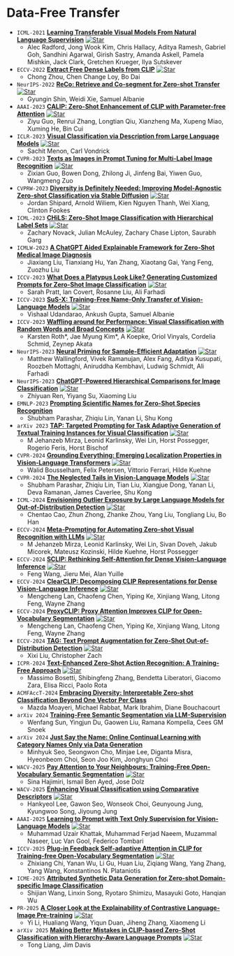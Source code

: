 # Data-Free Transfer

* `ICML-2021` **[Learning Transferable Visual Models From Natural Language Supervision](https://proceedings.mlr.press/v139/radford21a/radford21a.pdf)** [![Star](https://img.shields.io/github/stars/openai/CLIP.svg?style=social&label=Star)](https://github.com/openai/CLIP)
    * Alec Radford, Jong Wook Kim, Chris Hallacy, Aditya Ramesh, Gabriel Goh, Sandhini Agarwal, Girish Sastry, Amanda Askell, Pamela Mishkin, Jack Clark, Gretchen Krueger, Ilya Sutskever
* `ECCV-2022` **[Extract Free Dense Labels from CLIP](https://arxiv.org/pdf/2112.01071)** [![Star](https://img.shields.io/github/stars/chongzhou96/MaskCLIP.svg?style=social&label=Star)](https://github.com/chongzhou96/MaskCLIP)
    * Chong Zhou, Chen Change Loy, Bo Dai
* `NeurIPS-2022` **[ReCo: Retrieve and Co-segment for Zero-shot Transfer](https://arxiv.org/pdf/2206.07045)** [![Star](https://img.shields.io/github/stars/NoelShin/reco.svg?style=social&label=Star)](https://github.com/NoelShin/reco)
    * Gyungin Shin, Weidi Xie, Samuel Albanie
* `AAAI-2023` **[CALIP: Zero-Shot Enhancement of CLIP with Parameter-free Attention](https://arxiv.org/pdf/2209.14169)** [![Star](https://img.shields.io/github/stars/ZiyuGuo99/CALIP.svg?style=social&label=Star)](https://github.com/ZiyuGuo99/CALIP)
    * Ziyu Guo, Renrui Zhang, Longtian Qiu, Xianzheng Ma, Xupeng Miao, Xuming He, Bin Cui
* `ICLR-2023` **[Visual Classification via Description from Large Language Models](https://openreview.net/pdf?id=jlAjNL8z5cs)** [![Star](https://img.shields.io/github/stars/sachit-menon/classify_by_description_release.svg?style=social&label=Star)](https://github.com/sachit-menon/classify_by_description_release)
    * Sachit Menon, Carl Vondrick
* `CVPR-2023` **[Texts as Images in Prompt Tuning for Multi-Label Image Recognition](https://openaccess.thecvf.com/content/CVPR2023/papers/Guo_Texts_as_Images_in_Prompt_Tuning_for_Multi-Label_Image_Recognition_CVPR_2023_paper.pdf)** [![Star](https://img.shields.io/github/stars/guozix/TaI-DPT.svg?style=social&label=Star)](https://github.com/guozix/TaI-DPT)
    * Zixian Guo, Bowen Dong, Zhilong Ji, Jinfeng Bai, Yiwen Guo, Wangmeng Zuo
* `CVPRW-2023` **[Diversity is Definitely Needed: Improving Model-Agnostic Zero-shot Classification via Stable Diffusion](https://openaccess.thecvf.com/content/CVPR2023W/GCV/papers/Shipard_Diversity_Is_Definitely_Needed_Improving_Model-Agnostic_Zero-Shot_Classification_via_Stable_CVPRW_2023_paper.pdf)** [![Star](https://img.shields.io/github/stars/Jordan-HS/Diversity_is_Definitely_Needed.svg?style=social&label=Star)](https://github.com/Jordan-HS/Diversity_is_Definitely_Needed)
    * Jordan Shipard, Arnold Wiliem, Kien Nguyen Thanh, Wei Xiang, Clinton Fookes
* `ICML-2023` **[CHiLS: Zero-Shot Image Classification with Hierarchical Label Sets](https://proceedings.mlr.press/v202/novack23a/novack23a.pdf)** [![Star](https://img.shields.io/github/stars/acmi-lab/CHILS.svg?style=social&label=Star)](https://github.com/acmi-lab/CHILS)
    * Zachary Novack, Julian McAuley, Zachary Chase Lipton, Saurabh Garg
* `ICMLW-2023` **[A ChatGPT Aided Explainable Framework for Zero-Shot Medical Image Diagnosis](https://arxiv.org/pdf/2307.01981)**
    * Jiaxiang Liu, Tianxiang Hu, Yan Zhang, Xiaotang Gai, Yang Feng, Zuozhu Liu
* `ICCV-2023` **[What Does a Platypus Look Like? Generating Customized Prompts for Zero-Shot Image Classification](https://openaccess.thecvf.com/content/ICCV2023/papers/Pratt_What_Does_a_Platypus_Look_Like_Generating_Customized_Prompts_for_ICCV_2023_paper.pdf)** [![Star](https://img.shields.io/github/stars/sarahpratt/CuPL.svg?style=social&label=Star)](https://github.com/sarahpratt/CuPL)
    * Sarah Pratt, Ian Covert, Rosanne Liu, Ali Farhadi
* `ICCV-2023` **[SuS-X: Training-Free Name-Only Transfer of Vision-Language Models](https://openaccess.thecvf.com/content/ICCV2023/papers/Udandarao_SuS-X_Training-Free_Name-Only_Transfer_of_Vision-Language_Models_ICCV_2023_paper.pdf)** [![Star](https://img.shields.io/github/stars/vishaal27/SuS-X.svg?style=social&label=Star)](https://github.com/vishaal27/SuS-X)
    * Vishaal Udandarao, Ankush Gupta, Samuel Albanie
* `ICCV-2023` **[Waffling around for Performance: Visual Classification with Random Words and Broad Concepts](https://openaccess.thecvf.com/content/ICCV2023/papers/Roth_Waffling_Around_for_Performance_Visual_Classification_with_Random_Words_and_ICCV_2023_paper.pdf)** [![Star](https://img.shields.io/github/stars/ExplainableML/WaffleCLIP.svg?style=social&label=Star)](https://github.com/ExplainableML/WaffleCLIP)
    * Karsten Roth*, Jae Myung Kim*, A Koepke, Oriol Vinyals, Cordelia Schmid, Zeynep Akata
* `NeurIPS-2023` **[Neural Priming for Sample-Efficient Adaptation](https://proceedings.neurips.cc/paper_files/paper/2023/file/cea5bc68b890bffb10f18aaaab2becb1-Paper-Conference.pdf)** [![Star](https://img.shields.io/github/stars/RAIVNLab/neural-priming.svg?style=social&label=Star)](https://github.com/RAIVNLab/neural-priming)
    * Matthew Wallingford, Vivek Ramanujan, Alex Fang, Aditya Kusupati, Roozbeh Mottaghi, Aniruddha Kembhavi, Ludwig Schmidt, Ali Farhadi
* `NeurIPS-2023` **[ChatGPT-Powered Hierarchical Comparisons for Image Classification](https://proceedings.neurips.cc/paper_files/paper/2023/file/dc81297c791bb989deade65c6bd8c1d8-Paper-Conference.pdf)** [![Star](https://img.shields.io/github/stars/Zhiyuan-R/ChatGPT-Powered-Hierarchical-Comparisons-for-Image-Classification.svg?style=social&label=Star)](https://github.com/Zhiyuan-R/ChatGPT-Powered-Hierarchical-Comparisons-for-Image-Classification)
    * Zhiyuan Ren, Yiyang Su, Xiaoming Liu
* `EMNLP-2023` **[Prompting Scientific Names for Zero-Shot Species Recognition](https://aclanthology.org/2023.emnlp-main.610.pdf)**
    * Shubham Parashar, Zhiqiu Lin, Yanan Li, Shu Kong
* `arXiv 2023` **[TAP: Targeted Prompting for Task Adaptive Generation of Textual Training Instances for Visual Classification](https://arxiv.org/pdf/2309.06809)** [![Star](https://img.shields.io/github/stars/jmiemirza/TAP.svg?style=social&label=Star)](https://github.com/jmiemirza/TAP)
    * M Jehanzeb Mirza, Leonid Karlinsky, Wei Lin, Horst Possegger, Rogerio Feris, Horst Bischof
* `CVPR-2024` **[Grounding Everything: Emerging Localization Properties in Vision-Language Transformers](https://openaccess.thecvf.com/content/CVPR2024/papers/Bousselham_Grounding_Everything_Emerging_Localization_Properties_in_Vision-Language_Transformers_CVPR_2024_paper.pdf)** [![Star](https://img.shields.io/github/stars/WalBouss/GEM.svg?style=social&label=Star)](https://github.com/WalBouss/GEM)
    * Walid Bousselham, Felix Petersen, Vittorio Ferrari, Hilde Kuehne
* `CVPR-2024` **[The Neglected Tails in Vision-Language Models](https://openaccess.thecvf.com/content/CVPR2024/papers/Parashar_The_Neglected_Tails_in_Vision-Language_Models_CVPR_2024_paper.pdf)** [![Star](https://img.shields.io/github/stars/shubhamprshr27/NeglectedTailsVLM.svg?style=social&label=Star)](https://github.com/shubhamprshr27/NeglectedTailsVLM)
    * Shubham Parashar, Zhiqiu Lin, Tian Liu, Xiangjue Dong, Yanan Li, Deva Ramanan, James Caverlee, Shu Kong
* `ICML-2024` **[Envisioning Outlier Exposure by Large Language Models for Out-of-Distribution Detection](https://arxiv.org/pdf/2406.00806)** [![Star](https://img.shields.io/github/stars/tmlr-group/EOE.svg?style=social&label=Star)](https://github.com/tmlr-group/EOE)
    * Chentao Cao, Zhun Zhong, Zhanke Zhou, Yang Liu, Tongliang Liu, Bo Han
* `ECCV-2024` **[Meta-Prompting for Automating Zero-shot Visual Recognition with LLMs](https://arxiv.org/pdf/2403.11755)** [![Star](https://img.shields.io/github/stars/jmiemirza/Meta-Prompting.svg?style=social&label=Star)](https://github.com/jmiemirza/Meta-Prompting)
    * M Jehanzeb Mirza, Leonid Karlinsky, Wei Lin, Sivan Doveh, Jakub Micorek, Mateusz Kozinski, Hilde Kuehne, Horst Possegger
* `ECCV-2024` **[SCLIP: Rethinking Self-Attention for Dense Vision-Language Inference](https://arxiv.org/pdf/2312.01597)** [![Star](https://img.shields.io/github/stars/wangf3014/SCLIP.svg?style=social&label=Star)](https://github.com/wangf3014/SCLIP)
    * Feng Wang, Jieru Mei, Alan Yuille
* `ECCV-2024` **[ClearCLIP: Decomposing CLIP Representations for Dense Vision-Language Inference](https://arxiv.org/pdf/2407.12442)** [![Star](https://img.shields.io/github/stars/mc-lan/ClearCLIP.svg?style=social&label=Star)](https://github.com/mc-lan/ClearCLIP)
    * Mengcheng Lan, Chaofeng Chen, Yiping Ke, Xinjiang Wang, Litong Feng, Wayne Zhang
* `ECCV-2024` **[ProxyCLIP: Proxy Attention Improves CLIP for Open-Vocabulary Segmentation](https://arxiv.org/pdf/2408.04883)** [![Star](https://img.shields.io/github/stars/mc-lan/ProxyCLIP.svg?style=social&label=Star)](https://github.com/mc-lan/ProxyCLIP)
    * Mengcheng Lan, Chaofeng Chen, Yiping Ke, Xinjiang Wang, Litong Feng, Wayne Zhang
* `ECCV-2024` **[TAG: Text Prompt Augmentation for Zero-Shot Out-of-Distribution Detection](https://openreview.net/pdf?id=ghJXIRlKat#page=7.41)** [![Star](https://img.shields.io/github/stars/XixiLiu95/TAG.svg?style=social&label=Star)](https://github.com/XixiLiu95/TAG)
    * Xixi Liu, Christopher Zach
* `ICPR-2024` **[Text-Enhanced Zero-Shot Action Recognition: A Training-Free Approach](https://arxiv.org/pdf/2408.16412)** [![Star](https://img.shields.io/github/stars/MaXDL4Phys/tear.svg?style=social&label=Star)](https://github.com/MaXDL4Phys/tear)
    * Massimo Bosetti, Shibingfeng Zhang, Bendetta Liberatori, Giacomo Zara, Elisa Ricci, Paolo Rota
* `ACMFAccT-2024` **[Embracing Diversity: Interpretable Zero-shot Classification Beyond One Vector Per Class](https://dl.acm.org/doi/pdf/10.1145/3630106.3659039)**
    * Mazda Moayeri, Michael Rabbat, Mark Ibrahim, Diane Bouchacourt
* `arXiv 2024` **[Training-Free Semantic Segmentation via LLM-Supervision](https://arxiv.org/pdf/2404.00701)**
    * Wenfang Sun, Yingjun Du, Gaowen Liu, Ramana Kompella, Cees GM Snoek
* `arXiv 2024` **[Just Say the Name: Online Continual Learning with Category Names Only via Data Generation](https://arxiv.org/pdf/2403.10853)**
    * Minhyuk Seo, Seongwon Cho, Minjae Lee, Diganta Misra, Hyeonbeom Choi, Seon Joo Kim, Jonghyun Choi
* `WACV-2025` **[Pay Attention to Your Neighbours: Training-Free Open-Vocabulary Semantic Segmentation](https://arxiv.org/pdf/2404.08181)** [![Star](https://img.shields.io/github/stars/sinahmr/NACLIP.svg?style=social&label=Star)](https://github.com/sinahmr/NACLIP)
    * Sina Hajimiri, Ismail Ben Ayed, Jose Dolz
* `WACV-2025` **[Enhancing Visual Classification using Comparative Descriptors](https://arxiv.org/pdf/2411.05357)** [![Star](https://img.shields.io/github/stars/hk1ee/Comparative-CLIP.svg?style=social&label=Star)](https://github.com/hk1ee/Comparative-CLIP)
    * Hankyeol Lee, Gawon Seo, Wonseok Choi, Geunyoung Jung, Kyungwoo Song, Jiyoung Jung
* `AAAI-2025` **[Learning to Prompt with Text Only Supervision for Vision-Language Models](https://arxiv.org/pdf/2401.02418)** [![Star](https://img.shields.io/github/stars/muzairkhattak/ProText.svg?style=social&label=Star)](https://github.com/muzairkhattak/ProText)
    * Muhammad Uzair Khattak, Muhammad Ferjad Naeem, Muzammal Naseer, Luc Van Gool, Federico Tombari
* `ICCV-2025` **[Plug-in Feedback Self-adaptive Attention in CLIP for Training-free Open-Vocabulary Segmentation](https://arxiv.org/pdf/2508.20265)** [![Star](https://img.shields.io/github/stars/chi-chi-zx/FSA.svg?style=social&label=Star)](https://github.com/chi-chi-zx/FSA)
    * Zhixiang Chi, Yanan Wu, Li Gu, Huan Liu, Ziqiang Wang, Yang Zhang, Yang Wang, Konstantinos N. Plataniotis
* `ICME-2025` **[Attributed Synthetic Data Generation for Zero-shot Domain-specific Image Classification](https://arxiv.org/pdf/2504.04510)**
    * Shijian Wang, Linxin Song, Ryotaro Shimizu, Masayuki Goto, Hanqian Wu
* `PR-2025` **[A Closer Look at the Explainability of Contrastive Language-Image Pre-training](https://arxiv.org/pdf/2304.05653)** [![Star](https://img.shields.io/github/stars/xmed-lab/CLIP_Surgery.svg?style=social&label=Star)](https://github.com/xmed-lab/CLIP_Surgery)
    * Yi Li, Hualiang Wang, Yiqun Duan, Jiheng Zhang, Xiaomeng Li
* `arXiv 2025` **[Making Better Mistakes in CLIP-based Zero-Shot Classification with Hierarchy-Aware Language Prompts](https://arxiv.org/pdf/2503.02248)** [![Star](https://img.shields.io/github/stars/ltong1130ztr/HAPrompts.svg?style=social&label=Star)](https://github.com/ltong1130ztr/HAPrompts)
    * Tong Liang, Jim Davis
